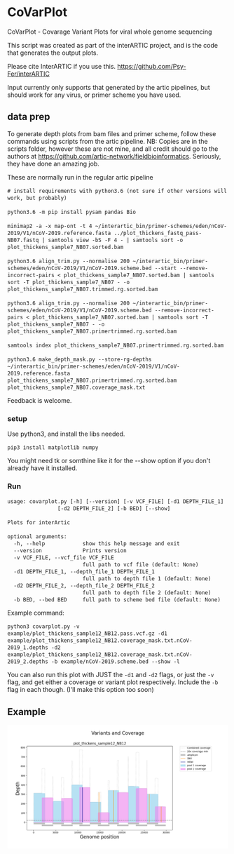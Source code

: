 # CoVarPlot

CoVarPlot - Covarage Variant Plots for viral whole genome sequencing

This script was created as part of the interARTIC project, and is the code that generates the output plots.

Please cite InterARTIC if you use this. https://github.com/Psy-Fer/interARTIC

Input currently only supports that generated by the artic pipelines, but should work for any virus, or primer scheme you have used.


## data prep
To generate depth plots from bam files and primer scheme, follow these commands using scripts from the artic pipeline.
NB: Copies are in the scripts folder, however these are not mine, and all credit should go to the authors at https://github.com/artic-network/fieldbioinformatics. Seriously, they have done an amazing job.

These are normally run in the regular artic pipeline


```
# install requirements with python3.6 (not sure if other versions will work, but probably)

python3.6 -m pip install pysam pandas Bio

minimap2 -a -x map-ont -t 4 ~/interartic_bin/primer-schemes/eden/nCoV-2019/V1/nCoV-2019.reference.fasta ../plot_thickens_fastq_pass-NB07.fastq | samtools view -bS -F 4 - | samtools sort -o plot_thickens_sample7_NB07.sorted.bam

python3.6 align_trim.py --normalise 200 ~/interartic_bin/primer-schemes/eden/nCoV-2019/V1/nCoV-2019.scheme.bed --start --remove-incorrect-pairs < plot_thickens_sample7_NB07.sorted.bam | samtools sort -T plot_thickens_sample7_NB07 - -o plot_thickens_sample7_NB07.trimmed.rg.sorted.bam

python3.6 align_trim.py --normalise 200 ~/interartic_bin/primer-schemes/eden/nCoV-2019/V1/nCoV-2019.scheme.bed --remove-incorrect-pairs < plot_thickens_sample7_NB07.sorted.bam | samtools sort -T plot_thickens_sample7_NB07 - -o plot_thickens_sample7_NB07.primertrimmed.rg.sorted.bam

samtools index plot_thickens_sample7_NB07.primertrimmed.rg.sorted.bam

python3.6 make_depth_mask.py --store-rg-depths ~/interartic_bin/primer-schemes/eden/nCoV-2019/V1/nCoV-2019.reference.fasta plot_thickens_sample7_NB07.primertrimmed.rg.sorted.bam plot_thickens_sample7_NB07.coverage_mask.txt

```


Feedback is welcome.

### setup

Use python3, and install the libs needed.

    pip3 install matplotlib numpy

You might need tk or somthine like it for the --show option if you don't already have it installed.

### Run


    usage: covarplot.py [-h] [--version] [-v VCF_FILE] [-d1 DEPTH_FILE_1]
                    [-d2 DEPTH_FILE_2] [-b BED] [--show]

    Plots for interArtic

    optional arguments:
      -h, --help            show this help message and exit
      --version             Prints version
      -v VCF_FILE, --vcf_file VCF_FILE
                            full path to vcf file (default: None)
      -d1 DEPTH_FILE_1, --depth_file_1 DEPTH_FILE_1
                            full path to depth file 1 (default: None)
      -d2 DEPTH_FILE_2, --depth_file_2 DEPTH_FILE_2
                            full path to depth file 2 (default: None)
      -b BED, --bed BED     full path to scheme bed file (default: None)


Example command:

    python3 covarplot.py -v example/plot_thickens_sample12_NB12.pass.vcf.gz -d1 example/plot_thickens_sample12_NB12.coverage_mask.txt.nCoV-2019_1.depths -d2 example/plot_thickens_sample12_NB12.coverage_mask.txt.nCoV-2019_2.depths -b example/nCoV-2019.scheme.bed --show -l


You can also run this plot with JUST the `-d1` and `-d2` flags, or just the `-v` flag, and get either a coverage or variant plot respectively. Include the `-b` flag in each though. (I'll make this option too soon)

## Example

<img src="img/Figure_1.png" >
